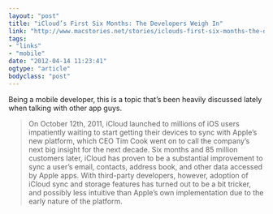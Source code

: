 ```yaml
---
layout: "post"
title: "iCloud’s First Six Months: The Developers Weigh In"
link: "http://www.macstories.net/stories/iclouds-first-six-months-the-developers-weigh-in/"
tags: 
- "links"
- "mobile"
date: "2012-04-14 11:23:41"
ogtype: "article"
bodyclass: "post"
---
```


Being a mobile developer, this is a topic that’s been heavily discussed lately when talking with other app guys.

> On October 12th, 2011, iCloud launched to millions of iOS users impatiently waiting to start getting their devices to sync with Apple’s new platform, which CEO Tim Cook went on to call the company’s next big insight for the next decade. Six months and 85 million customers later, iCloud has proven to be a substantial improvement to sync a user’s email, contacts, address book, and other data accessed by Apple apps. With third-party developers, however, adoption of iCloud sync and storage features has turned out to be a bit tricker, and possibly less intuitive than Apple’s own implementation due to the early nature of the platform.